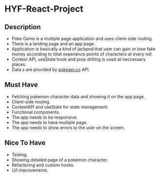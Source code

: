 # HYF-React-Project

## Description

- Poke Game is a multiple page application and uses client-side routing.
- There is a landing page and an app page.
- Application is basically a kind of jackpod that user can gain or lose fake money according to total experience points of characters at every roll.
- Context API, useState hook and prop drilling is used at neccessary places.
- Data s are provided by [pokeapi.co](https://pokeapi.co/docs/v2#pokemon) API.

## Must Have

- Fetching pokemon character data and showing it on the app page.
- Client-side routing.
- ContextAPI and useState for state management.
- Functional components.
- The app needs to be responsive.
- The app needs to have multiple page.
- The app needs to show errors to the user on the screen.

## Nice To Have

- Testing.
- Showing detailed page of a pokemon character.
- Refactoring and custom hooks.
- U/I improvements.
